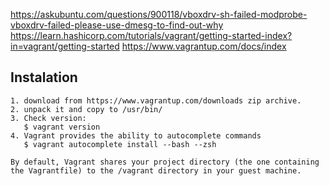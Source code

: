https://askubuntu.com/questions/900118/vboxdrv-sh-failed-modprobe-vboxdrv-failed-please-use-dmesg-to-find-out-why
https://learn.hashicorp.com/tutorials/vagrant/getting-started-index?in=vagrant/getting-started
https://www.vagrantup.com/docs/index
## Instalation
```
1. download from https://www.vagrantup.com/downloads zip archive.
2. unpack it and copy to /usr/bin/
3. Check version:
   $ vagrant version
4. Vagrant provides the ability to autocomplete commands
   $ vagrant autocomplete install --bash --zsh

```

```By default, Vagrant shares your project directory (the one containing the Vagrantfile) to the /vagrant directory in your guest machine.```
